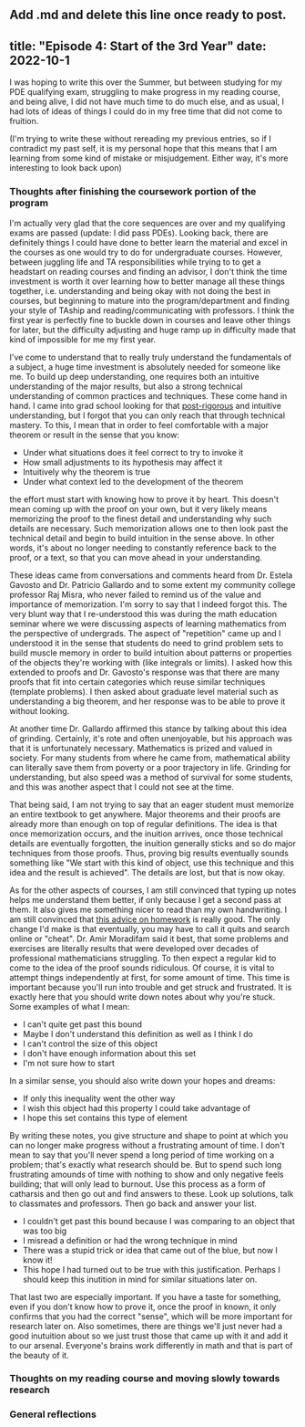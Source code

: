 Add .md and delete this line once ready to post.
---
title: "Episode 4: Start of the 3rd Year"
date: 2022-10-1
---

I was hoping to write this over the Summer, but between studying for my PDE qualifying exam, struggling to make progress in my reading course, and being alive, I did not have much time to do much else, and as usual, I had lots of ideas of things I could do in my free time that did not come to fruition.

(I'm trying to write these without rereading my previous entries, so if I contradict my past self, it is my personal hope that this means that I am learning from some kind of mistake or misjudgement. Either way, it's more interesting to look back upon)

### Thoughts after finishing the coursework portion of the program
I'm actually very glad that the core sequences are over and my qualifying exams are passed (update: I did pass PDEs). Looking back, there are definitely things I could have done to better learn the material and excel in the courses as one would try to do for undergraduate courses. However, between juggling life and TA responsibilities while trying to to get a headstart on reading courses and finding an advisor, I don't think the time investment is worth it over learning how to better manage all these things together, i.e. understanding and being okay with not doing the best in courses, but beginning to mature into the program/department and finding your style of TAship and reading/communicating with professors. I think the first year is perfectly fine to buckle down in courses and leave other things for later, but the difficulty adjusting and huge ramp up in difficulty made that kind of impossible for me my first year. 

I've come to understand that to really truly understand the fundamentals of a subject, a huge time investment is absolutely needed for someone like me. To build up deep understanding, one requires both an intuitive understanding of the major results, but also a strong technical understanding of common practices and techniques. These come hand in hand. I came into grad school looking for that [post-rigorous](https://terrytao.wordpress.com/career-advice/theres-more-to-mathematics-than-rigour-and-proofs/) and intuitive understanding, but I forgot that you can only reach that through technical mastery. To this, I mean that in order to feel comfortable with a major theorem or result in the sense that you know:

- Under what situations does it feel correct to try to invoke it 
- How small adjustments to its hypothesis may affect it
- Intuitively why the theorem is true
- Under what context led to the development of the theorem

the effort must start with knowing how to prove it by heart. This doesn't mean coming up with the proof on your own, but it very likely means memorizing the proof to the finest detail and understanding why such details are necessary. Such memorization allows one to then look past the technical detail and begin to build intuition in the sense above. In other words, it's about no longer needing to constantly reference back to the proof, or a text, so that you can move ahead in your understanding.

These ideas came from conversations and comments heard from Dr. Estela Gavosto and Dr. Patricio Gallardo and to some extent my community college professor Raj Misra, who never failed to remind us of the value and importance of memorization. I'm sorry to say that I indeed forgot this. The very blunt way that I re-understood this was during the math education seminar where we were discussing aspects of learning mathematics from the perspective of undergrads. The aspect of "repetition" came up and I understood it in the sense that students do need to grind problem sets to build muscle memory in order to build intuition about patterns or properties of the objects they're working with (like integrals or limits). I asked how this extended to proofs and Dr. Gavosto's response was that there are many proofs that fit into certain categories which reuse similar techniques (template problems). I then asked about graduate level material such as understanding a big theorem, and her response was to be able to prove it without looking.

At another time Dr. Gallardo affirmed this stance by talking about this idea of grinding. Certainly, it's rote and often unenjoyable, but his approach was that it is unfortunately necessary. Mathematics is prized and valued in society. For many students from where he came from, mathematical ability can literally save them from poverty or a poor trajectory in life. Grinding for understanding, but also speed was a method of survival for some students, and this was another aspect that I could not see at the time. 

That being said, I am not trying to say that an eager student must memorize an entire textbook to get anywhere. Major theorems and their proofs are already more than enough on top of regular definitions. The idea is that once memorization occurs, and the inuition arrives, once those technical details are eventually forgotten, the inuition generally sticks and so do major techniques from those proofs. Thus, proving big results eventually sounds something like "We start with this kind of object, use this technique and this idea and the result is achieved". The details are lost, but that is now okay. 

As for the other aspects of courses, I am still convinced that typing up notes helps me understand them better, if only because I get a second pass at them. It also gives me something nicer to read than my own handwriting. I am still convinced that [this advice on homework](http://pi.math.cornell.edu/~zakh/homeworkguide.pdf) is really good. The only change I'd make is that eventually, you may have to call it quits and search online or "cheat". Dr. Amir Moradifam said it best, that some problems and exercises are literally results that were developed over decades of professional mathematicians struggling. To then expect a regular kid to come to the idea of the proof sounds ridiculous. Of course, it is vital to attempt things independently at first, for some amount of time. This time is important because you'll run into trouble and get struck and frustrated. It is exactly here that you should write down notes about why you're stuck. Some examples of what I mean:

- I can't quite get past this bound
- Maybe I don't understand this definition as well as I think I do
- I can't control the size of this object
- I don't have enough information about this set
- I'm not sure how to start

In a similar sense, you should also write down your hopes and dreams: 

- If only this inequality went the other way
- I wish this object had this property I could take advantage of
- I hope this set contains this type of element

By writing these notes, you give structure and shape to point at which you can no longer make progress without a frustrating amount of time. I don't mean to say that you'll never spend a long period of time working on a problem; that's exactly what research should be. But to spend such long frustrating amounds of time with nothing to show and only negative feels building; that will only lead to burnout. Use this process as a form of catharsis and then go out and find answers to these. Look up solutions, talk to classmates and professors. Then go back and answer your list. 

- I couldn't get past this bound because I was comparing to an object that was too big
- I misread a definition or had the wrong technique in mind
- There was a stupid trick or idea that came out of the blue, but now I know it!
- This hope I had turned out to be true with this justification. Perhaps I should keep this inutition in mind for similar situations later on.

That last two are especially important. If you have a taste for something, even if you don't know how to prove it, once the proof in known, it only confirms that you had the correct "sense", which will be more important for research later on. Also sometimes, there are things we'll just never had a good inutuition about so we just trust those that came up with it and add it to our arsenal. Everyone's brains work differently in math and that is part of the beauty of it.

### Thoughts on my reading course and moving slowly towards research

### General reflections

